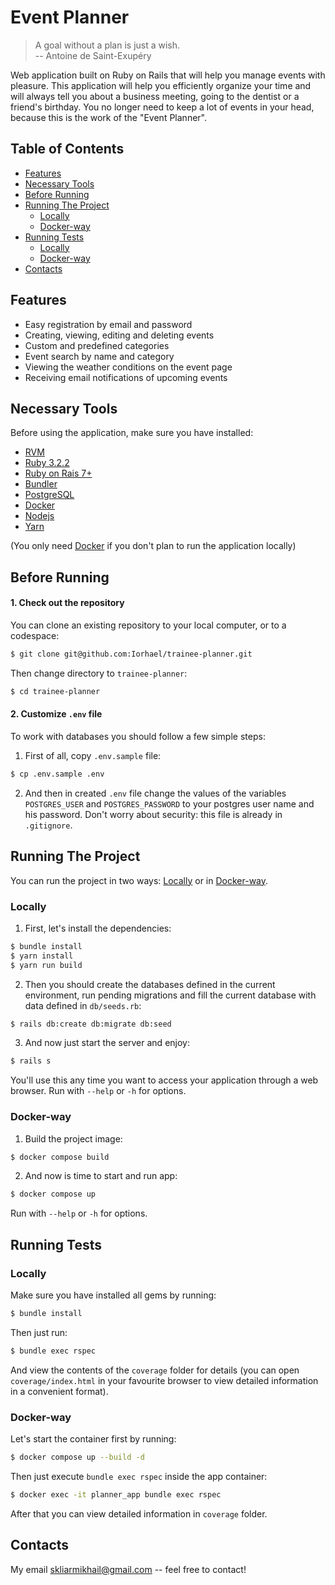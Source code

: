 # Event Planner
> A goal without a plan is just a wish.  
> -- Antoine de Saint-Exupéry

Web application built on Ruby on Rails that will help you manage events with pleasure. This application will help you efficiently organize your time and will always tell you about a business meeting, going to the dentist or a friend's birthday.  You no longer need to keep a lot of events in your head, because this is the work of the "Event Planner".

## Table of Contents
* [Features](#features)
* [Necessary Tools](#necessary-tools)
* [Before Running](#before-running)
* [Running The Project](#running-the-project)
  - [Locally](#locally)
  - [Docker-way](#docker-way)
* [Running Tests](#running-tests)
  - [Locally](#locally-1)
  - [Docker-way](#docker-way-1)
* [Contacts](#contacts)

## Features
* Easy registration by email and password
* Сreating, viewing, editing and deleting events
* Custom and predefined categories
* Event search by name and category
* Viewing the weather conditions on the event page
* Receiving email notifications of upcoming events

## Necessary Tools
Before using the application, make sure you have installed:
* [RVM](http://rvm.io/rvm/install)
* [Ruby 3.2.2](https://gist.github.com/pboksz/4649025)
* [Ruby on Rais 7+](https://rubygems.org/gems/rails/versions/7.0.6)
* [Bundler](https://rubygems.org/gems/bundler/versions/2.4.18)
* [PostgreSQL](https://www.postgresql.org/download/)
* [Docker](https://docs.docker.com/engine/install/)
* [Nodejs](https://docs.npmjs.com/downloading-and-installing-node-js-and-npm)
* [Yarn](https://classic.yarnpkg.com/lang/en/docs/install/#debian-stable)

(You only need [Docker](https://docs.docker.com/engine/install/) if you don't plan to run the application locally)

## Before Running

#### 1. Check out the repository
You can clone an existing repository to your local computer, or to a codespace:

```sh
$ git clone git@github.com:Iorhael/trainee-planner.git
```
Then change directory to `trainee-planner`:

```sh
$ cd trainee-planner
```
#### 2. Customize `.env` file
To work with databases you should follow a few simple steps:  
1. First of all, copy `.env.sample` file:
```sh
$ cp .env.sample .env
```
2. And then in created `.env` file change the values of the variables `POSTGRES_USER` and `POSTGRES_PASSWORD` to your postgres user name and his password. Don't worry about security: this file is already in `.gitignore`.

## Running The Project
You can run the project in two ways: [Locally](#locally) or in [Docker-way](#docker-way).

### Locally
1. First, let's install the dependencies:  
```sh
$ bundle install
$ yarn install
$ yarn run build
```
2. Then you should create the databases defined in the current environment, run pending migrations and fill the current database with data defined in `db/seeds.rb`:  
```sh
$ rails db:create db:migrate db:seed
```
3. Аnd now just start the server and enjoy:  
```sh
$ rails s
```  
You'll use this any time you want to access your application through a web browser. Run with `--help` or `-h` for options.

### Docker-way
1. Build the project image:
```sh
$ docker compose build
```
2. And now is time to start and run app:
```sh
$ docker compose up
```
Run with `--help` or `-h` for options.

## Running Tests
### Locally
Make sure you have installed all gems by running:
```sh
$ bundle install
```
Then just run:
```sh
$ bundle exec rspec
```
And view the contents of the `coverage` folder for details (you can open `coverage/index.html` in your favourite browser to view detailed information in a convenient format).
### Docker-way
Let's start the container first by running:
```sh
$ docker compose up --build -d
```
Then just execute `bundle exec rspec` inside the app container:
```sh
$ docker exec -it planner_app bundle exec rspec
```
After that you can view detailed information in `coverage` folder.

## Contacts
My email skliarmikhail@gmail.com -- feel free to contact!
